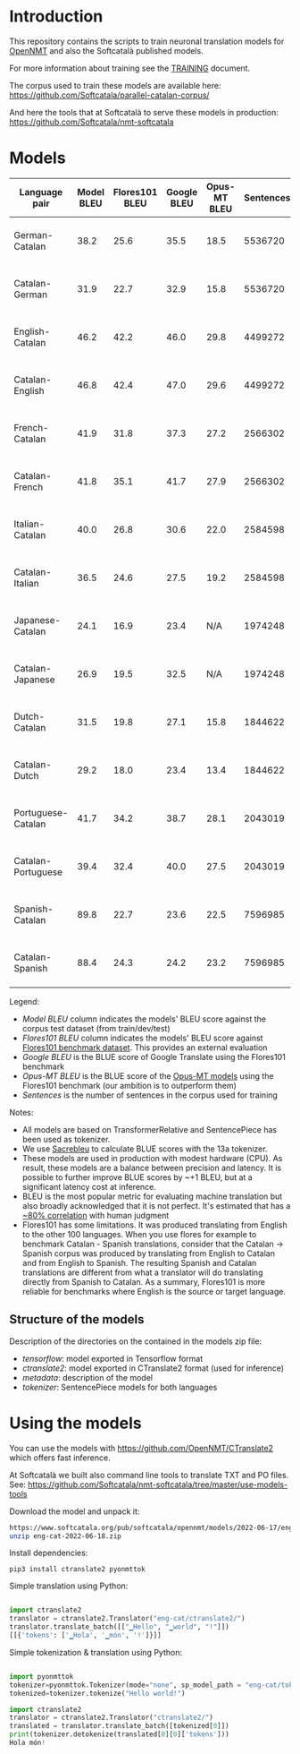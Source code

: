 # Introduction

This repository contains the scripts to train neuronal translation models for [OpenNMT](https://opennmt.net/) and also the Softcatalà published models.

For more information about training see the [TRAINING](TRAINING.md) document.

The corpus used to train these models are available here: https://github.com/Softcatala/parallel-catalan-corpus/

And here the tools that at Softcatalà to serve these models in production: https://github.com/Softcatala/nmt-softcatala

# Models

Language pair | Model BLEU | Flores101 BLEU | Google BLEU | Opus-MT BLEU | Sentences | Download model
|---|---|---|---|---|---|---
|German-Catalan | 38.2 |25.6 |35.5 |18.5| 5536720 | [deu-cat-2022-06-19.zip](https://www.softcatala.org/pub/softcatala/opennmt/models/2022-06-17/deu-cat-2022-06-19.zip)
|Catalan-German | 31.9 |22.7 |32.9 |15.8| 5536720 | [cat-deu-2022-06-25.zip](https://www.softcatala.org/pub/softcatala/opennmt/models/2022-06-17/cat-deu-2022-06-25.zip)
|English-Catalan | 46.2 |42.2 |46.0 |29.8| 4499272 | [eng-cat-2022-06-18.zip](https://www.softcatala.org/pub/softcatala/opennmt/models/2022-06-17/eng-cat-2022-06-18.zip)
|Catalan-English | 46.8 |42.4 |47.0 |29.6| 4499272 | [cat-eng-2022-06-24.zip](https://www.softcatala.org/pub/softcatala/opennmt/models/2022-06-17/cat-eng-2022-06-24.zip)
|French-Catalan | 41.9 |31.8 |37.3 |27.2| 2566302 | [fra-cat-2022-06-20.zip](https://www.softcatala.org/pub/softcatala/opennmt/models/2022-06-17/fra-cat-2022-06-20.zip)
|Catalan-French | 41.8 |35.1 |41.7 |27.9| 2566302 | [cat-fra-2022-06-25.zip](https://www.softcatala.org/pub/softcatala/opennmt/models/2022-06-17/cat-fra-2022-06-25.zip)
|Italian-Catalan | 40.0 |26.8 |30.6 |22.0| 2584598 | [ita-cat-2022-06-21.zip](https://www.softcatala.org/pub/softcatala/opennmt/models/2022-06-17/ita-cat-2022-06-21.zip)
|Catalan-Italian | 36.5 |24.6 |27.5 |19.2| 2584598 | [cat-ita-2022-06-26.zip](https://www.softcatala.org/pub/softcatala/opennmt/models/2022-06-17/cat-ita-2022-06-26.zip)
|Japanese-Catalan | 24.1 |16.9 |23.4 |N/A| 1974248 | [jpn-cat-2022-06-29.zip](https://www.softcatala.org/pub/softcatala/opennmt/models/2022-06-17/jpn-cat-2022-06-29.zip)
|Catalan-Japanese | 26.9 |19.5 |32.5 |N/A| 1974248 | [cat-jpn-2022-07-02.zip](https://www.softcatala.org/pub/softcatala/opennmt/models/2022-06-17/cat-jpn-2022-07-02.zip)
|Dutch-Catalan | 31.5 |19.8 |27.1 |15.8| 1844622 | [nld-cat-2022-06-23.zip](https://www.softcatala.org/pub/softcatala/opennmt/models/2022-06-17/nld-cat-2022-06-23.zip)
|Catalan-Dutch | 29.2 |18.0 |23.4 |13.4| 1844622 | [cat-nld-2022-06-29.zip](https://www.softcatala.org/pub/softcatala/opennmt/models/2022-06-17/cat-nld-2022-06-29.zip)
|Portuguese-Catalan | 41.7 |34.2 |38.7 |28.1| 2043019 | [por-cat-2022-06-22.zip](https://www.softcatala.org/pub/softcatala/opennmt/models/2022-06-17/por-cat-2022-06-22.zip)
|Catalan-Portuguese | 39.4 |32.4 |40.0 |27.5| 2043019 | [cat-por-2022-06-28.zip](https://www.softcatala.org/pub/softcatala/opennmt/models/2022-06-17/cat-por-2022-06-28.zip)
|Spanish-Catalan | 89.8 |22.7 |23.6 |22.5| 7596985 | [spa-cat-2022-06-21.zip](https://www.softcatala.org/pub/softcatala/opennmt/models/2022-06-17/spa-cat-2022-06-21.zip)
|Catalan-Spanish | 88.4 |24.3 |24.2 |23.2| 7596985 | [cat-spa-2022-06-27.zip](https://www.softcatala.org/pub/softcatala/opennmt/models/2022-06-17/cat-spa-2022-06-27.zip)

Legend:
* *Model BLEU* column indicates the models' BLEU score against the corpus test dataset (from train/dev/test)
* *Flores101 BLEU* column indicates the models' BLEU score against [Flores101 benchmark dataset](https://github.com/facebookresearch/flores). This provides an external evaluation
* *Google BLEU* is the BLUE score of Google Translate using the Flores101 benchmark
* *Opus-MT BLEU* is the BLUE score of the [Opus-MT models](https://github.com/Helsinki-NLP/Opus-MT) using the Flores101 benchmark (our ambition is to outperform them)
* *Sentences* is the number of sentences in the corpus used for training

Notes:
* All models are based on TransformerRelative and SentencePiece has been used as tokenizer.
* We use [Sacrebleu](https://github.com/mjpost/sacrebleu) to calculate BLUE scores with the 13a tokenizer.
* These models are used in production with modest hardware (CPU). As result, these models are a balance between precision and latency. It is possible to further improve BLUE scores by ~+1 BLEU, but at a significant latency cost at inference.
* BLEU is the most popular metric for evaluating machine translation but also broadly acknowledged that it is not perfect. It's estimated that has a [~80% correlation](https://aclanthology.org/W05-0909.pdf) with human judgment
* Flores101 has some limitations. It was produced translating from English to the other 100 languages. When you use flores for example to benchmark Catalan - Spanish translations, consider that the Catalan -> Spanish corpus was produced by translating from English to Catalan and from English to Spanish. The resulting Spanish and Catalan translations are different from what a translator will do translating directly from Spanish to Catalan. As a summary, Flores101 is more reliable for benchmarks where English is the source or target language. 

## Structure of the models

Description of the directories on the contained in the models zip file:

* *tensorflow*: model exported in Tensorflow format
* *ctranslate2*: model exported in CTranslate2 format (used for inference)
* *metadata*: description of the model
* *tokenizer*: SentencePiece models for both languages

# Using the models

You can use the models with https://github.com/OpenNMT/CTranslate2 which offers fast inference.

At Softcatalà we built also command line tools to translate TXT and PO files. See: https://github.com/Softcatala/nmt-softcatala/tree/master/use-models-tools


Download the model and unpack it:

```bash
https://www.softcatala.org/pub/softcatala/opennmt/models/2022-06-17/eng-cat-2022-06-18.zip
unzip eng-cat-2022-06-18.zip
```

Install dependencies:

```pip3 install ctranslate2 pyonmttok```

Simple translation using Python:

```python

import ctranslate2
translator = ctranslate2.Translator("eng-cat/ctranslate2/")
translator.translate_batch([["▁Hello", "▁world", "!"]])
[[{'tokens': ['▁Hola', '▁món', '!']}]]

```

Simple tokenization & translation using Python:


```python

import pyonmttok
tokenizer=pyonmttok.Tokenizer(mode="none", sp_model_path = "eng-cat/tokenizer/sp_m.model")
tokenized=tokenizer.tokenize("Hello world!")

import ctranslate2
translator = ctranslate2.Translator("ctranslate2/")
translated = translator.translate_batch([tokenized[0]])
print(tokenizer.detokenize(translated[0][0]['tokens']))
Hola món!
```
